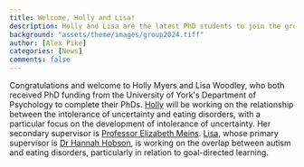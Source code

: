 ```yaml
---
title: Welcome, Holly and Lisa! 
description: Holly and Lisa are the latest PhD students to join the group.
background: "assets/theme/images/group2024.tiff"
author: [Alex Pike]
categories: [News]
comments: false
---
```


Congratulations and welcome to Holly Myers and Lisa Woodley, who both received PhD funding from the University of York's Department of Psychology to complete their PhDs. <a href="https://cognition-mental-health.github.io/people/#Holly+Myers">Holly</a> will be working on the relationship between the intolerance of uncertainty and eating disorders, with a particular focus on the development of intolerance of uncertainty. Her secondary supervisor is <a href="https://www.york.ac.uk/psychology/staff/academicstaff/elizabeth_meins/">Professor Elizabeth Meins</a>. <a href="https://cognition-mental-health.github.io/people/#Lisa+Woodley">Lisa</a>, whose primary supervisor is <a href="https://www.york.ac.uk/psychology/staff/academicstaff/hh1355/">Dr Hannah Hobson</a>, is working on the overlap between autism and eating disorders, particularly in relation to goal-directed learning. 
